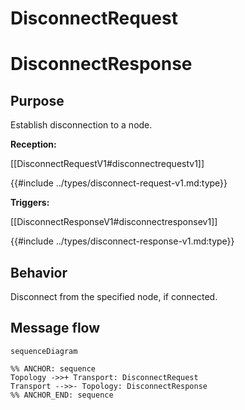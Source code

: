 <div class="message">

# DisconnectRequest
# DisconnectResponse

## Purpose

Establish disconnection to a node.

<!-- --8<-- [start:type] -->
**Reception:**

[[DisconnectRequestV1#disconnectrequestv1]]

{{#include ../types/disconnect-request-v1.md:type}}

**Triggers:**

[[DisconnectResponseV1#disconnectresponsev1]]

{{#include ../types/disconnect-response-v1.md:type}}
<!-- --8<-- [end:type] -->

## Behavior

Disconnect from the specified node, if connected.

## Message flow

<!-- --8<-- [start:messages] -->
```mermaid
sequenceDiagram

%% ANCHOR: sequence
Topology ->>+ Transport: DisconnectRequest
Transport -->>- Topology: DisconnectResponse
%% ANCHOR_END: sequence
```
<!-- --8<-- [end:messages] -->

</div>
